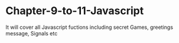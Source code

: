 # Chapter-9-to-11-Javascript
It will cover all Javascript fuctions including secret Games, greetings message, Signals etc
